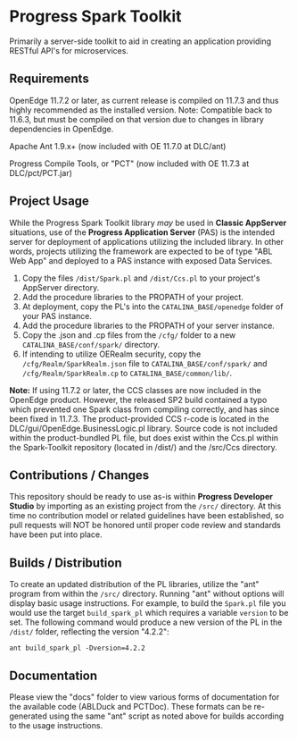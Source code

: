 # Progress Spark Toolkit

Primarily a server-side toolkit to aid in creating an application providing RESTful API's for microservices.


## Requirements

OpenEdge 11.7.2 or later, as current release is compiled on 11.7.3 and thus highly recommended as the installed version.
Note: Compatible back to 11.6.3, but must be compiled on that version due to changes in library dependencies in OpenEdge.

Apache Ant 1.9.x+ (now included with OE 11.7.0 at DLC/ant)

Progress Compile Tools, or "PCT" (now included with OE 11.7.3 at DLC/pct/PCT.jar)


## Project Usage

While the Progress Spark Toolkit library *may* be used in **Classic AppServer** situations, use of the **Progress Application Server** (PAS) is the intended server for deployment of applications utilizing the included library. In other words, projects utilizing the framework are expected to be of type "ABL Web App" and deployed to a PAS instance with exposed Data Services.


1. Copy the files `/dist/Spark.pl` and `/dist/Ccs.pl` to your project's AppServer directory.
2. Add the procedure libraries to the PROPATH of your project.
3. At deployment, copy the PL's into the `CATALINA_BASE/openedge` folder of your PAS instance.
4. Add the procedure libraries to the PROPATH of your server instance.
5. Copy the .json and .cp files from the `/cfg/` folder to a new `CATALINA_BASE/conf/spark/` directory.
6. If intending to utilize OERealm security, copy the `/cfg/Realm/SparkRealm.json` file to `CATALINA_BASE/conf/spark/` and `/cfg/Realm/SparkRealm.cp` to `CATALINA_BASE/common/lib/`.

**Note:** If using 11.7.2 or later, the CCS classes are now included in the OpenEdge product. However, the released SP2 build contained a typo which prevented one Spark class from compiling correctly, and has since been fixed in 11.7.3. The product-provided CCS r-code is located in the DLC/gui/OpenEdge.BusinessLogic.pl library. Source code is not included within the product-bundled PL file, but does exist within the Ccs.pl within the Spark-Toolkit repository (located in /dist/) and the /src/Ccs directory.


## Contributions / Changes

This repository should be ready to use as-is within **Progress Developer Studio** by importing as an existing project from the `/src/` directory. At this time no contribution model or related guidelines have been established, so pull requests will NOT be honored until proper code review and standards have been put into place.


## Builds / Distribution

To create an updated distribution of the PL libraries, utilize the "ant" program from within the `/src/` directory. Running "ant" without options will display basic usage instructions. For example, to build the `Spark.pl` file you would use the target `build_spark_pl` which requires a variable `version` to be set. The following command would produce a new version of the PL in the `/dist/` folder, reflecting the version "4.2.2":

    ant build_spark_pl -Dversion=4.2.2


## Documentation

Please view the "docs" folder to view various forms of documentation for the available code (ABLDuck and PCTDoc). These formats can be re-generated using the same "ant" script as noted above for builds according to the usage instructions.

